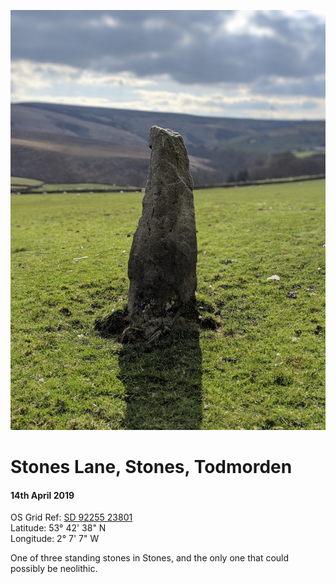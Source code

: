 ![Standing stone](stones_lane_stone.jpg) 
# Stones Lane, Stones, Todmorden
#### 14th April 2019  
OS Grid Ref: [SD 92255 23801](https://osmaps.ordnancesurvey.co.uk/53.71058,-2.11881,18/pin)  
Latitude: 53° 42' 38" N  
Longitude: 2° 7' 7" W

One of three standing stones in Stones, and the only one that could possibly be neolithic.
  
